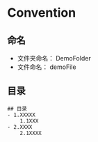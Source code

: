 # Convention
## 命名
- 文件夹命名：
DemoFolder
- 文件命名：
demoFile
## 目录
```
## 目录
- 1.XXXXX
    1.1XXX
- 2.XXXX
    2.1XXXX
```

